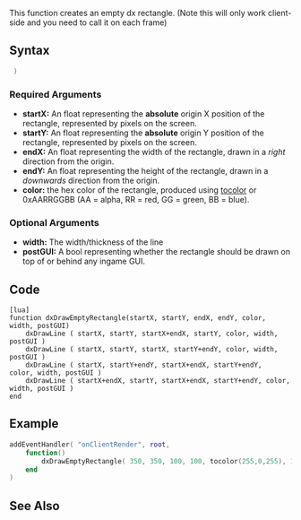 This function creates an empty dx rectangle. (Note this will only work client-side and you need to call it on each frame)

Syntax
------

``` lua
 )
```

### Required Arguments

-   **startX:** An float representing the **absolute** origin X position of the rectangle, represented by pixels on the screen.
-   **startY:** An float representing the **absolute** origin Y position of the rectangle, represented by pixels on the screen.
-   **endX:** An float representing the width of the rectangle, drawn in a *right* direction from the origin.
-   **endY:** An float representing the height of the rectangle, drawn in a *downwards* direction from the origin.
-   **color:** the hex color of the rectangle, produced using [tocolor](/tocolor.md "wikilink") or 0xAARRGGBB (AA = alpha, RR = red, GG = green, BB = blue).

### Optional Arguments

-   **width:** The width/thickness of the line
-   **postGUI:** A bool representing whether the rectangle should be drawn on top of or behind any ingame GUI.

Code
----

    [lua]
    function dxDrawEmptyRectangle(startX, startY, endX, endY, color, width, postGUI)
        dxDrawLine ( startX, startY, startX+endX, startY, color, width, postGUI )
        dxDrawLine ( startX, startY, startX, startY+endY, color, width, postGUI )
        dxDrawLine ( startX, startY+endY, startX+endX, startY+endY,  color, width, postGUI )
        dxDrawLine ( startX+endX, startY, startX+endX, startY+endY, color, width, postGUI )
    end

Example
-------

``` lua
addEventHandler( "onClientRender", root,
    function()
        dxDrawEmptyRectangle( 350, 350, 100, 100, tocolor(255,0,255), 1, false )
    end
)
```

See Also
--------
